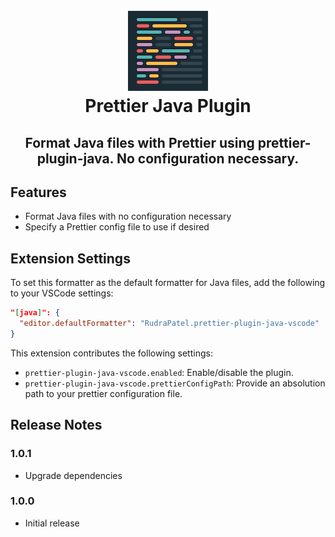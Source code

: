 <h1 align="center">
  <br />
  <img
    src="https://raw.githubusercontent.com/RudraPatel2003/prettier-plugin-java-vscode/refs/heads/main/icon.png"
    alt="Prettier Java Plugin Logo"
  />
  <br />
  Prettier Java Plugin
  <br />
</h1>

<h2 align="center">
  Format Java files with Prettier using prettier-plugin-java. No configuration
  necessary.
</h2>

## Features

- Format Java files with no configuration necessary
- Specify a Prettier config file to use if desired

## Extension Settings

To set this formatter as the default formatter for Java files, add the following to your VSCode settings:

```json
"[java]": {
  "editor.defaultFormatter": "RudraPatel.prettier-plugin-java-vscode"
}
```

This extension contributes the following settings:

- `prettier-plugin-java-vscode.enabled`: Enable/disable the plugin.
- `prettier-plugin-java-vscode.prettierConfigPath`: Provide an absolution path to your prettier configuration file.

## Release Notes

### 1.0.1

- Upgrade dependencies

### 1.0.0

- Initial release

